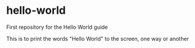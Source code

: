 # hello-world
First repository for the Hello World guide

This is to print the words "Hello World" to the screen, one way or another
